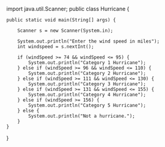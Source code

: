 

import java.util.Scanner;
public class Hurricane {

    public static void main(String[] args) {
    
        Scanner s = new Scanner(System.in);

        System.out.println("Enter the wind speed in miles");
        int windspeed = s.nextInt();

        if (windSpeed >= 74 && windSpeed <= 95) {
            System.out.println("Category 1 Hurricane");
        } else if (windSpeed >= 96 && windSpeed <= 110) {
            System.out.println("Category 2 Hurricane");
        } else if (windSpeed >= 111 && windSpeed <= 130) {
            System.out.println("Category 3 Hurricane");
        } else if (windSpeed >= 131 && windSpeed <= 155) {
            System.out.println("Category 4 Hurricane");
        } else if (windSpeed >= 156) {
            System.out.println("Category 5 Hurricane");
        } else {
            System.out.println("Not a hurricane.");
        }
    }
}
